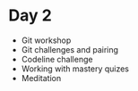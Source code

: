 # Day 2

- Git workshop
- Git challenges and pairing
- Codeline challenge
- Working with mastery quizes
- Meditation